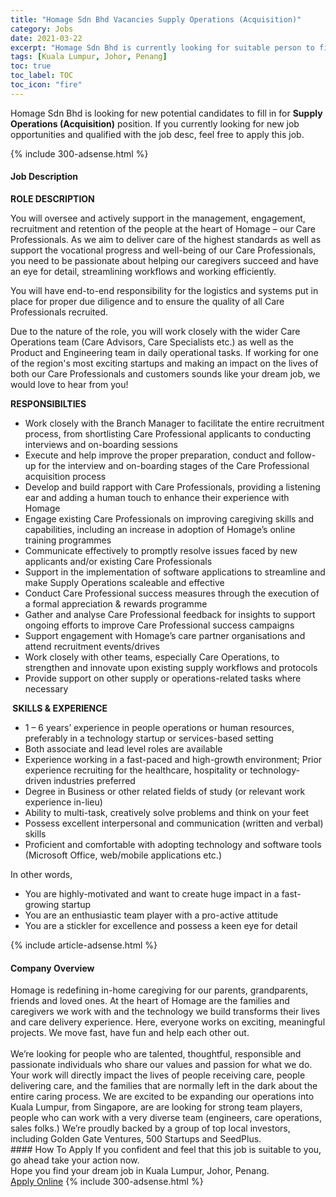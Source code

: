```yaml
---
title: "Homage Sdn Bhd Vacancies Supply Operations (Acquisition)" 
category: Jobs 
date: 2021-03-22 
excerpt: "Homage Sdn Bhd is currently looking for suitable person to fill in the Supply Operations (Acquisition) which based in Kuala Lumpur, Johor, Penang" 
tags: [Kuala Lumpur, Johor, Penang] 
toc: true 
toc_label: TOC 
toc_icon: "fire" 
--- 
```


<p>Homage Sdn Bhd is looking for new potential candidates to fill in for <b>Supply Operations (Acquisition)</b> position. If you currently looking for new job opportunities and qualified with the job desc, feel free to apply this job.
</p>{% include 300-adsense.html %} 
<div><div><h4>Job Description</h4></div><div><div><span><div><p><strong>ROLE DESCRIPTION</strong></p><p>You will oversee and actively support in the management, engagement, recruitment and retention of the people at the heart of Homage &#8211; our Care Professionals. As we aim to deliver care of the highest standards as well as support the vocational progress and well-being of our Care Professionals, you need to be passionate about helping our caregivers succeed and have an eye for detail, streamlining workflows and working efficiently.</p><p>You will have end-to-end responsibility for the logistics and systems put in place for proper due diligence and to ensure the quality of all Care Professionals recruited.</p><p>Due to the nature of the role, you will work closely with the wider Care Operations team (Care Advisors, Care Specialists etc.) as well as the Product and Engineering team in daily operational tasks. If working for one of the region's most exciting startups and making an impact on the lives of both our Care Professionals and customers sounds like your dream job, we would love to hear from you!</p><p><strong>RESPONSIBILTIES</strong></p><ul><li>Work closely with the Branch Manager to facilitate the entire recruitment process, from shortlisting Care Professional applicants to conducting interviews and on-boarding sessions</li><li>Execute and help improve the proper preparation, conduct and follow-up for the interview and on-boarding stages of the Care Professional acquisition process</li><li>Develop and build rapport with Care Professionals, providing a listening ear and adding a human touch to enhance their experience with Homage</li><li>Engage existing Care Professionals on improving caregiving skills and capabilities, including an increase in adoption of Homage&#8217;s online training programmes</li><li>Communicate effectively to promptly resolve issues faced by new applicants and/or existing Care Professionals</li><li>Support in the implementation of software applications to streamline and make Supply Operations scaleable and effective</li><li>Conduct Care Professional success measures through the execution of a formal appreciation &amp; rewards programme</li><li>Gather and analyse Care Professional feedback for insights to support ongoing efforts to improve Care Professional success campaigns</li><li>Support engagement with Homage&#8217;s care partner organisations and attend recruitment events/drives</li><li>Work closely with other teams, especially Care Operations, to strengthen and innovate upon existing supply workflows and protocols</li><li>Provide support on other supply or operations-related tasks where necessary</li></ul><p><strong>&#160;SKILLS &amp; EXPERIENCE</strong></p><ul><li>1 &#8211; 6 years&#8217; experience in people operations or human resources, preferably in a technology startup or services-based setting&#160;</li><li>Both associate and lead level roles are available</li><li>Experience working in a fast-paced and high-growth environment; Prior experience recruiting for the healthcare, hospitality or technology-driven industries preferred</li><li>Degree in Business or other related fields of study (or relevant work experience in-lieu)</li><li>Ability to multi-task, creatively solve problems and think on your feet</li><li>Possess excellent interpersonal and communication (written and verbal) skills</li><li>Proficient and comfortable with adopting technology and software tools (Microsoft Office, web/mobile applications etc.)</li></ul><p>In other words,</p><ul><li>You are highly-motivated and want to create huge impact in a fast-growing startup</li><li>You are an enthusiastic team player with a pro-active attitude</li><li>You are a stickler for excellence and possess a keen eye for detail</li></ul></div></span></div></div></div> 
{% include article-adsense.html %} 
<div><div><h4>Company Overview</h4></div><div><div><span><div><div>Homage is redefining in-home caregiving for our parents, grandparents, friends and loved ones. At the heart of Homage are the families and caregivers we work with and the technology we build transforms their lives and care delivery experience. Here, everyone works on exciting, meaningful projects. We move fast, have fun and help each other out.</div>
<div><br>
We&#8217;re looking for people who are talented, thoughtful, responsible and passionate individuals who share our values and passion for what we do. Your work will directly impact the lives of people receiving care, people delivering care, and the families that are normally left in the dark about the entire caring process. We are excited to be expanding our operations into Kuala Lumpur, from Singapore, are are looking for strong team players, people who can work with a very diverse team (engineers, care operations, sales folks.) We&#8217;re proudly backed by a group of top local investors, including Golden Gate Ventures, 500 Startups and SeedPlus.&#160;</div></div></span></div></div></div> 
#### How To Apply 
If you confident and feel that this job is suitable to you, go ahead take your action now. <br/> 
Hope you find your dream job in Kuala Lumpur, Johor, Penang. <br/> 
<a href="https://www.jobstreet.com.my/en/job/supply-operations-acquisition-4510666?jobId=jobstreet-my-job-4510666&" class="btn btn--info" target="_blank" rel="nofollow noopenner">Apply Online</a> 
{% include 300-adsense.html %} 